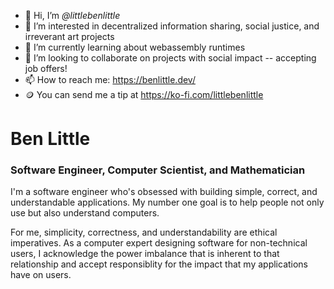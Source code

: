 - 👋 Hi, I’m *@littlebenlittle*
- 👀 I’m interested in decentralized information sharing, social justice, and irreverant art projects
- 🌱 I’m currently learning about webassembly runtimes
- 💞️ I’m looking to collaborate on projects with social impact -- accepting job offers!
- 📫 How to reach me: https://benlittle.dev/
- 🪙 You can send me a tip at https://ko-fi.com/littlebenlittle

# Ben Little

### Software Engineer, Computer Scientist, and Mathematician

I'm a software engineer who's obsessed with building simple, correct, and understandable applications. My number one goal is to help people not only use but also understand computers.

For me, simplicity, correctness, and understandability are ethical imperatives. As a computer expert designing software for non-technical users, I acknowledge the power imbalance that is inherent to that relationship and accept responsiblity for the impact that my applications have on users.

<!---
littlebenlittle/littlebenlittle is a ✨ special ✨ repository because its `README.md` (this file) appears on your GitHub profile.
You can click the Preview link to take a look at your changes.
--->
